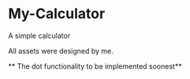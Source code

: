 # My-Calculator
 A simple calculator
 
 All assets were designed by me.


** The dot functionality to be implemented soonest**
